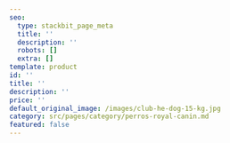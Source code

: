 ```yaml
---
seo:
  type: stackbit_page_meta
  title: ''
  description: ''
  robots: []
  extra: []
template: product
id: ''
title: ''
description: ''
price: ''
default_original_image: /images/club-he-dog-15-kg.jpg
category: src/pages/category/perros-royal-canin.md
featured: false
---
```

